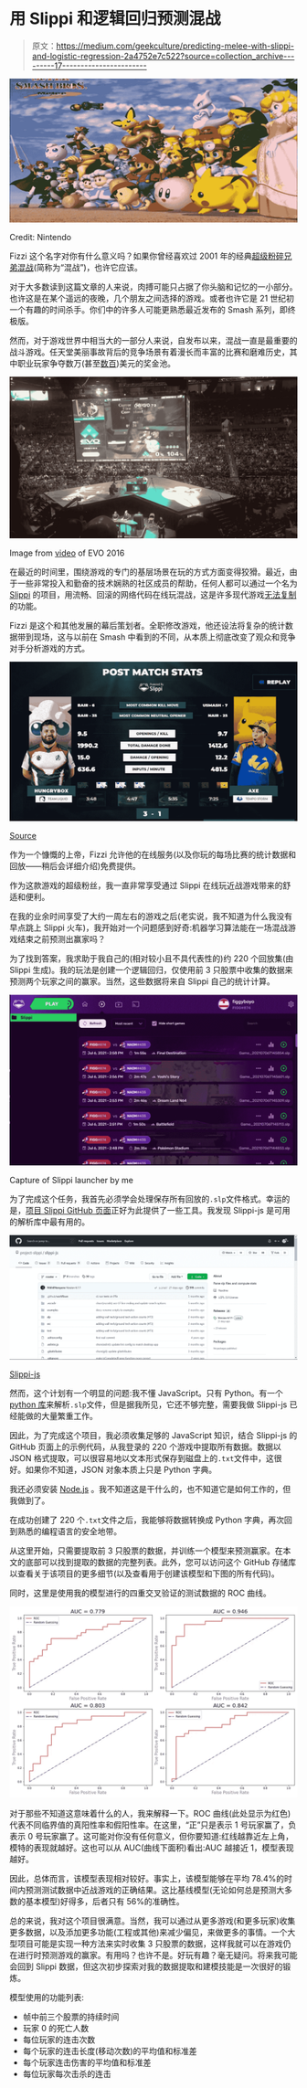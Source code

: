 # 用 Slippi 和逻辑回归预测混战

> 原文：<https://medium.com/geekculture/predicting-melee-with-slippi-and-logistic-regression-2a4752e7c522?source=collection_archive---------17----------------------->

![](img/310828bbfa8b9c9a60123c5e5372cd2c.png)

Credit: Nintendo

Fizzi 这个名字对你有什么意义吗？如果你曾经喜欢过 2001 年的经典[超级粉碎兄弟混战](https://en.wikipedia.org/wiki/Super_Smash_Bros._Melee)(简称为“混战”)，也许它应该。

对于大多数读到这篇文章的人来说，肉搏可能只占据了你头脑和记忆的一小部分。也许这是在某个遥远的夜晚，几个朋友之间选择的游戏。或者也许它是 21 世纪初一个有趣的时间杀手。你们中的许多人可能更熟悉最近发布的 Smash 系列，即终极版。

然而，对于游戏世界中相当大的一部分人来说，自发布以来，混战一直是最重要的战斗游戏。任天堂美丽事故背后的竞争场景有着漫长而丰富的比赛和磨难历史，其中职业玩家争夺数万(甚至[数百](https://www.gamereactor.eu/smash-summit-11-now-has-largest-prize-pool-in-competitive-super-smash-bros-history/))美元的奖金池。

![](img/2e19e2cd5f08d17f6b5f4599b60be79e.png)

Image from [video](https://www.youtube.com/watch?v=uJiPwY62IhU) of EVO 2016

在最近的时间里，围绕游戏的专门的基层场景在玩的方式方面变得狡猾。最近，由于一些非常投入和勤奋的技术娴熟的社区成员的帮助，任何人都可以通过一个名为 [Slippi](https://slippi.gg/) 的项目，用流畅、回滚的网络代码在线玩混战，这是许多现代游戏[无法复制](https://egmnow.com/street-fighter-v-has-finally-fixed-its-netcode-but-a-modder-did-it-first/)的功能。

Fizzi 是这个和其他发展的幕后策划者。全职修改游戏，他还设法将复杂的统计数据带到现场，这与以前在 Smash 中看到的不同，从本质上彻底改变了观众和竞争对手分析游戏的方式。

![](img/2b1e24826b373d4d83f9cca4a972c924.png)

[Source](https://github.com/project-slippi/slippi-set-stats)

作为一个慷慨的上帝，Fizzi 允许他的在线服务(以及你玩的每场比赛的统计数据和回放——稍后会详细介绍)免费提供。

作为这款游戏的超级粉丝，我一直非常享受通过 Slippi 在线玩近战游戏带来的舒适和便利。

在我的业余时间享受了大约一周左右的游戏之后(老实说，我不知道为什么我没有早点跳上 Slippi 火车)，我开始对一个问题感到好奇:机器学习算法能在一场混战游戏结束之前预测出赢家吗？

为了找到答案，我求助于我自己的(相对较小且不具代表性的)约 220 个回放集(由 Slippi 生成)。我的玩法是创建一个逻辑回归，仅使用前 3 只股票中收集的数据来预测两个玩家之间的赢家。当然，这些数据将来自 Slippi 自己的统计计算。

![](img/92e760f6b59540f85275386837138905.png)

Capture of Slippi launcher by me

为了完成这个任务，我首先必须学会处理保存所有回放的`.slp`文件格式。幸运的是，[项目 Slippi GitHub 页面](https://github.com/project-slippi)正好为此提供了一些工具。我发现 Slippi-js 是可用的解析库中最有用的。

![](img/00b826bb187d3b35466b06ba63939dc1.png)

[Slippi-js](https://github.com/project-slippi/slippi-js)

然而，这个计划有一个明显的问题:我不懂 JavaScript。只有 Python。有一个 [python 库](https://github.com/hohav/py-slippi)来解析`.slp`文件，但是据我所见，它还不够完整，需要我做 Slippi-js 已经能做的大量繁重工作。

因此，为了完成这个项目，我必须收集足够的 JavaScript 知识，结合 Slippi-js 的 GitHub 页面上的示例代码，从我登录的 220 个游戏中提取所有数据。数据以 JSON 格式提取，可以很容易地以文本形式保存到磁盘上的`.txt`文件中，这很好。如果你不知道，JSON 对象本质上只是 Python 字典。

我还必须安装 [Node.js](https://nodejs.org/en/) 。我不知道这是干什么的，也不知道它是如何工作的，但我做到了。

在成功创建了 220 个`.txt`文件之后，我能够将数据转换成 Python 字典，再次回到熟悉的编程语言的安全地带。

从这里开始，只需要提取前 3 只股票的数据，并训练一个模型来预测赢家。在本文的底部可以找到提取的数据的完整列表。此外，您可以访问这个 GitHub 存储库以查看关于该项目的更多细节(以及查看用于创建该模型和下图的所有代码)。

同时，这里是使用我的模型进行的四重交叉验证的测试数据的 ROC 曲线。

![](img/48e5dcf29c11140187ae8aaefb9452c3.png)

对于那些不知道这意味着什么的人，我来解释一下。ROC 曲线(此处显示为红色)代表不同临界值的真阳性率和假阳性率。在这里，“正”只是表示 1 号玩家赢了，负表示 0 号玩家赢了。这可能对你没有任何意义，但你要知道:红线越靠近左上角，模特的表现就越好。这也可以从 AUC(曲线下面积)看出:AUC 越接近 1，模型表现越好。

因此，总体而言，该模型表现相对较好。事实上，该模型能够在平均 78.4%的时间内预测测试数据中近战游戏的正确结果。这比基线模型(无论如何总是预测大多数的基本模型)好得多，后者只有 56%的准确性。

总的来说，我对这个项目很满意。当然，我可以通过从更多游戏(和更多玩家)收集更多数据，以及添加更多功能(工程或其他)来减少偏见，来做更多的事情。一个大型项目可能是实现一种方法来实时收集 3 只股票的数据，这样我就可以在游戏仍在进行时预测游戏的赢家。有用吗？也许不是。好玩有趣？毫无疑问。将来我可能会回到 Slippi 数据，但这次初步探索对我的数据提取和建模技能是一次很好的锻炼。

模型使用的功能列表:

*   帧中前三个股票的持续时间
*   玩家 0 的死亡人数
*   每位玩家的连击次数
*   每个玩家的连击长度(移动次数)的平均值和标准差
*   每个玩家连击伤害的平均值和标准差
*   每位玩家每次击杀的连击
